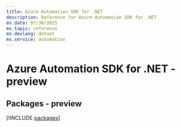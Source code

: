```yaml
---
title: Azure Automation SDK for .NET
description: Reference for Azure Automation SDK for .NET
ms.date: 07/30/2025
ms.topic: reference
ms.devlang: dotnet
ms.service: automation
---
```

# Azure Automation SDK for .NET - preview
## Packages - preview
[!INCLUDE [packages](automation-index.md)]